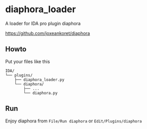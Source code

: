 # diaphora_loader
A loader for IDA pro plugin diaphora

https://github.com/joxeankoret/diaphora

## Howto
Put your files like this
```
IDA/
└── plugins/
    ├── diaphora_loader.py
    └── diaphora/
        ├── ...
        └── diaphora.py
```
## Run
Enjoy diaphora from `File/Run diaphora` or `Edit/Plugins/diaphora`
